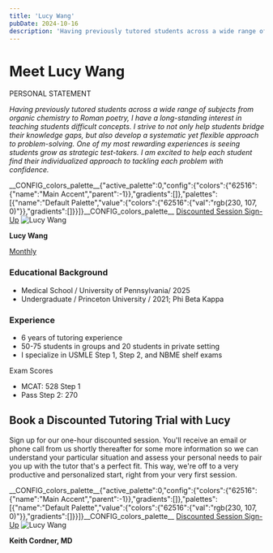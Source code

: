 ```yaml
---
title: 'Lucy Wang'
pubDate: 2024-10-16
description: 'Having previously tutored students across a wide range of subjects from organic chemistry to Roman poetry, I have a longstanding interest in teaching stude'
---
```






# Meet Lucy Wang

PERSONAL STATEMENT

_Having previously tutored students across a wide range of subjects from organic chemistry to Roman poetry, I have a long-standing interest in teaching students difficult concepts. I strive to not only help students bridge their knowledge gaps, but also develop a systematic yet flexible approach to problem-solving. One of my most rewarding experiences is seeing students grow as strategic test-takers. I am excited to help each student find their individualized approach to tackling each problem with confidence._

\_\_CONFIG\_colors\_palette\_\_{"active\_palette":0,"config":{"colors":{"62516":{"name":"Main Accent","parent":-1}},"gradients":\[\]},"palettes":\[{"name":"Default Palette","value":{"colors":{"62516":{"val":"rgb(230, 107, 0)"}},"gradients":\[\]}}\]}\_\_CONFIG\_colors\_palette\_\_ [Discounted Session Sign-Up](/purchase-discounted-session/) ![](https://i2xfwztd2ksbegse.public.blob.vercel-storage.com/wp/2024/10/Lucy-Wang.webp "Lucy Wang")

**Lucy Wang**

[Monthly](#)

### Educational Background

- Medical School / University of Pennsylvania/ 2025
- Undergraduate / Princeton University / 2021; Phi Beta Kappa 

### Experience

- 6 years of tutoring experience
- 50-75 students in groups and 20 students in private setting
- I specialize in USMLE Step 1, Step 2, and NBME shelf exams

Exam Scores

- MCAT: 528 Step 1
- Pass Step 2: 270

## Book a Discounted Tutoring Trial with Lucy

Sign up for our one-hour discounted session. You'll receive an email or phone call from us shortly thereafter for some more information so we can understand your particular situation and assess your personal needs to pair you up with the tutor that's a perfect fit. This way, we're off to a very productive and personalized start, right from your very first session.

\_\_CONFIG\_colors\_palette\_\_{"active\_palette":0,"config":{"colors":{"62516":{"name":"Main Accent","parent":-1}},"gradients":\[\]},"palettes":\[{"name":"Default Palette","value":{"colors":{"62516":{"val":"rgb(230, 107, 0)"}},"gradients":\[\]}}\]}\_\_CONFIG\_colors\_palette\_\_ [Discounted Session Sign-Up](/purchase-discounted-session/) ![](https://i2xfwztd2ksbegse.public.blob.vercel-storage.com/wp/2024/10/Lucy-Wang.webp "Lucy Wang")

**Keith Cordner, MD**
